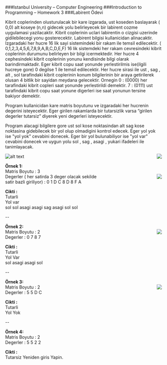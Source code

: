 ###Istanbul University – Computer Engineering
###Introduction to Programming – Homework 3
###Labirent Ödevi

Kibrit coplerinden olusturulacak bir kare izgarada, ust koseden baslayarak ( 0,0) alt koseye (n,n)
gidecek yolu belirleyecek bir labirent cozme uygulamasi yazilacaktir. Kibrit coplerinin uclari labirentin o
cizgisi uzerinde gidilebilecegi yonu gosterecektir. Labirent bilgisi kullanicidan alinacaktir. Izgaradaki
her hucre 16 lik sayi sistemindeki bir rakam ile temsil edilecektir. ( 0,1,2,3,4,5,6,7,8,9,A,B,C,D,E,F) 16
lik sistemdeki her rakam cevresindeki kibrit coplerinin durumunu belirleyen bir bilgi icermektedir. Her
hucre 4 cephesindeki kibrit coplerinin yonunu kendisinde bilgi olarak barindirmaktadir. Eger kibrit copu
saat yonunde yerlestirilmis ise(ilgili hucreye gore) 0 degilse 1 ile temsil edilecektir. Her hucre sirasi
ile ust , sag , alt , sol tarafindaki kibrit coplerinin konum bilgilerinin bir araya getirilerek olusan 4
bitlik bir sayidan meydana gelecektir. Ornegin 0 : (0000) her tarafindaki kibrit copleri saat yonunde
yerlestirildi demektir. 7 : (0111) ust tarafindaki kibrit copu saat yonune digerleri ise saat yonunun
tersine bakiyor demektir.

Program kullanicidan kare matris boyutunu ve izgaradaki her hucrenin degerini isteyecektir. Eger girilen
rakamlarda bir tutarsizlik varsa “girilen degerler tutarsiz” diyerek yeni degerleri isteyecektir.

Program alacagi bilgilere gore ust sol kose noktasindan alt sag kose noktasina gidebilecek bir yol olup
olmadigini kontrol edecek. Eger yol yok ise "yol yok" cevabini donecek. Eger bir yol bulunabiliyor ise "yol
var" cevabini donecek ve uygun yolu sol , sag , asagi , yukari ifadeleri ile tanimlayacak.

![alt text](https://fatihbozik.files.wordpress.com/2015/02/resim1.png) <img align="right" src="https://fatihbozik.files.wordpress.com/2015/02/resim5.png">

**Örnek 1:** <br/>
Matris Boyutu : 3 <br/> <img align="right" src="https://fatihbozik.files.wordpress.com/2015/02/resim2.png">
Degerler ( her satirda 3 deger olacak sekilde <br/>
satir bazli giriliyor) : 0 1 D C 8 D 8 F A  
 
**Cikti :** <br/>
Tutarli <br/>
Yol var <br/>
sol sol asagi asagi sag asagi sol sol <br/> 

--

**Örnek 2:** <br/> <img align="right" src="https://fatihbozik.files.wordpress.com/2015/02/resim3.png">
Matris Boyutu : 2 <br/>
Degerler : 0 7 8 7 <br/>

**Cikti :** <br/> 
Tutarli <br/>
Yol Var <br/>
sol asagi asagi sol <br/>

--

**Örnek 3:** <br/> <img align="right" src="https://fatihbozik.files.wordpress.com/2015/02/resim4.png">
Matris Boyutu : 2 <br/>
Degerler : 5 5 D C <br/>

**Cikti :** <br/>
Tutarli <br/>
Yol Yok <br/>

--

**Örnek 4:** <br/>
Matris Boyutu : 2 <br/>
Degerler : 5 5 2 2 <br/>

**Cikti :** <br/>
Tutarsiz Yeniden giris Yapin. <br/>
